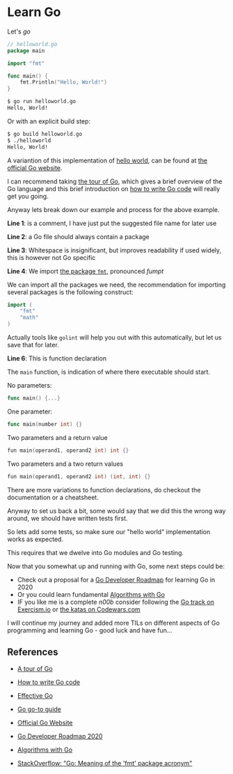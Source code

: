 # Learn Go

Let's _go_

```go
// helloworld.go
package main

import "fmt"

func main() {
    fmt.Println("Hello, World!")
}
```

```bash
$ go run helloworld.go
Hello, World!
```

Or with an explicit build step:

```bash
$ go build helloworld.go
$ ./helloworld
Hello, World!
```

A variantion of this implementation of [hello world](https://en.wikipedia.org/wiki/%22Hello%2C_World!%22_program), can be found at [the official Go website][goorg].

I can recommend taking [the tour of Go][gotour], which gives a brief overview of the Go language and this brief introduction on [how to write Go code][gohowto] will really get you going.

Anyway lets break down our example and process for the above example.

**Line 1**: is a comment, I have just put the suggested file name for later use

**Line 2**: a Go file should always contain a package

**Line 3**: Whitespace is insignificant, but improves readability if used widely, this is however not Go specific

**Line 4**: We import [the package `fmt`](https://golang.org/pkg/fmt/), pronounced _fumpt_

We can import all the packages we need, the recommendation for importing several packages is the following construct:

```go
import (
    "fmt"
    "math"
)
```

Actually tools like `golint` will help you out with this automatically, but let us save that for later.

**Line 6**: This is function declaration

The `main` function, is indication of where there executable should start.

No parameters:

```go
func main() {...}
```

One parameter:

```go
func main(number int) {}
```

Two parameters and a return value

```go
fun main(operand1, operand2 int) int {}
```

Two parameters and a two return values

```go
fun main(operand1, operand2 int) (int, int) {}
```

There are more variations to function declarations, do checkout the documentation or a cheatsheet.

Anyway to set us back a bit, some would say that we did this the wrong way around, we should have written tests first.

So lets add some tests, so make sure our "hello world" implementation works as expected.

This requires that we dwelve into Go modules and Go testing.

Now that you somewhat up and running with Go, some next steps could be:

- Check out a proposal for a [Go Developer Roadmap][godevroadmap2020] for learning Go in 2020
- Or you could learn fundamental [Algorithms with Go][algo]
- IF you like me is a complete _n00b_ consider following the [Go track on Exercism.io](https://exercism.io/tracks/go) or [the katas on Codewars.com](https://www.codewars.com/?language=go)

I will continue my journey and added more TILs on different aspects of Go programming and learning Go - good luck and have fun...

## References

- [A tour of Go][gotour]
- [How to write Go code](https://golang.org/doc/code.html)
- [Effective Go][gohowto]
- [Go go-to guide](https://yourbasic.org/golang/)
- [Official Go Website][goorg]

- [Go Developer Roadmap 2020](godevroadmap2020)
- [Algorithms with Go][algo]

- [StackOverflow: "Go: Meaning of the 'fmt' package acronym"](https://stackoverflow.com/questions/23597165/go-meaning-of-the-fmt-package-acronym)

[goorg]: https://golang.org/
[gotour]: https://tour.golang.org/welcome/1
[gohowto]: https://golang.org/doc/code.html
[algo]: https://algorithmswithgo.com/
[godevroadmap2020]: https://github.com/Alikhll/golang-developer-roadmap
